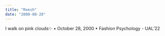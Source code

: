 ```yaml
---
title: "Reesh"
date: "2000-08-28"
---
```


I walk on pink clouds✨
• October 28, 2000 •
Fashion Psychology - UAL’22